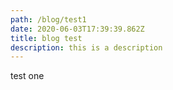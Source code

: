 ```yaml
---
path: /blog/test1
date: 2020-06-03T17:39:39.862Z
title: blog test
description: this is a description
---
```

test one